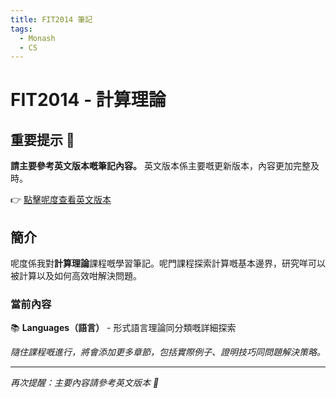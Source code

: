 ```yaml
---
title: FIT2014 筆記
tags:
  - Monash
  - CS
---
```


# FIT2014 - 計算理論

## 重要提示 📢

**請主要參考英文版本嘅筆記內容。** 英文版本係主要嘅更新版本，內容更加完整及時。

👉 [點擊呢度查看英文版本](../../../notes/fit2014/)

## 簡介

呢度係我對**計算理論**課程嘅學習筆記。呢門課程探索計算嘅基本邊界，研究咩可以被計算以及如何高效咁解決問題。

### 當前內容

📚 **Languages（語言）** - 形式語言理論同分類嘅詳細探索

*隨住課程嘅進行，將會添加更多章節，包括實際例子、證明技巧同問題解決策略。*

---

*再次提醒：主要內容請參考英文版本 🚀*
